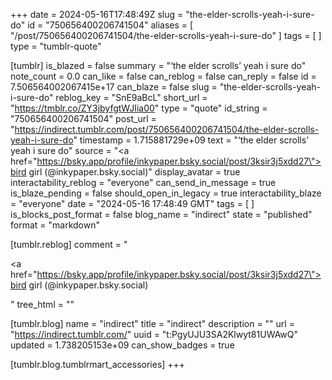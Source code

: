 +++
date = 2024-05-16T17:48:49Z
slug = "the-elder-scrolls-yeah-i-sure-do"
id = "750656400206741504"
aliases = [ "/post/750656400206741504/the-elder-scrolls-yeah-i-sure-do" ]
tags = [ ]
type = "tumblr-quote"

[tumblr]
is_blazed = false
summary = "‘the elder scrolls’ yeah i sure do"
note_count = 0.0
can_like = false
can_reblog = false
can_reply = false
id = 7.506564002067415e+17
can_blaze = false
slug = "the-elder-scrolls-yeah-i-sure-do"
reblog_key = "SnE9aBcL"
short_url = "https://tmblr.co/ZY3jbyfgtWJIia00"
type = "quote"
id_string = "750656400206741504"
post_url = "https://indirect.tumblr.com/post/750656400206741504/the-elder-scrolls-yeah-i-sure-do"
timestamp = 1.715881729e+09
text = "&lsquo;the elder scrolls&rsquo; yeah i sure do"
source = "<a href=\"https://bsky.app/profile/inkypaper.bsky.social/post/3ksir3j5xdd27\">bird girl (@inkypaper.bsky.social)</a>"
display_avatar = true
interactability_reblog = "everyone"
can_send_in_message = true
is_blaze_pending = false
should_open_in_legacy = true
interactability_blaze = "everyone"
date = "2024-05-16 17:48:49 GMT"
tags = [ ]
is_blocks_post_format = false
blog_name = "indirect"
state = "published"
format = "markdown"

[tumblr.reblog]
comment = "<p><a href=\"https://bsky.app/profile/inkypaper.bsky.social/post/3ksir3j5xdd27\">bird girl (@inkypaper.bsky.social)</a></p>"
tree_html = ""

[tumblr.blog]
name = "indirect"
title = "indirect"
description = ""
url = "https://indirect.tumblr.com/"
uuid = "t:PgyUJU3SA2Klwyt81UWAwQ"
updated = 1.738205153e+09
can_show_badges = true

[tumblr.blog.tumblrmart_accessories]
+++
